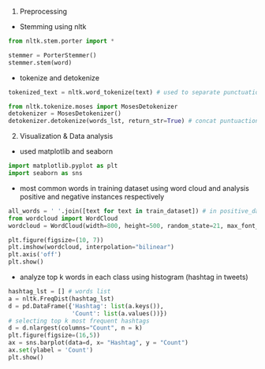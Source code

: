 1. Preprocessing
* Stemming using nltk
```python
from nltk.stem.porter import *

stemmer = PorterStemmer()
stemmer.stem(word)
```

* tokenize and detokenize
```python
tokenized_text = nltk.word_tokenize(text) # used to separate punctuations and words

from nltk.tokenize.moses import MosesDetokenizer
detokenizer = MosesDetokenizer()
detokenizer.detokenize(words_lst, return_str=True) # concat puntuactions and words, recover original string
```

2. Visualization & Data analysis
* used matplotlib and seaborn
```python
import matplotlib.pyplot as plt
import seaborn as sns
```

* most common words in training dataset using word cloud
and analysis positive and negative instances respectively
```python
all_words = ' '.join([text for text in train_dataset]) # in positive_dataset | in negative_dataset
from wordcloud import WordCloud
wordcloud = WordCloud(width=800, height=500, random_state=21, max_font_size=110).generate(all_words)

plt.figure(figsize=(10, 7))
plt.imshow(wordcloud, interpolation="bilinear")
plt.axis('off')
plt.show()
```
* analyze top k words in each class using histogram (hashtag in tweets)
```python
hashtag_lst = [] # words list
a = nltk.FreqDist(hashtag_lst)
d = pd.DataFrame({'Hashtag': list(a.keys()),
                  'Count': list(a.values())})
# selecting top k most frequent hashtags     
d = d.nlargest(columns="Count", n = k) 
plt.figure(figsize=(16,5))
ax = sns.barplot(data=d, x= "Hashtag", y = "Count")
ax.set(ylabel = 'Count')
plt.show()
```
